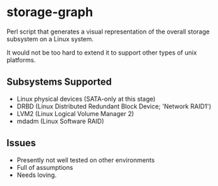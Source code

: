 storage-graph
=============

Perl script that generates a visual representation of the overall
storage subsystem on a Linux system.

It would not be too hard to extend it to support other types of
unix platforms.

Subsystems Supported
--------------------
 * Linux physical devices (SATA-only at this stage)
 * DRBD (Linux Distributed Redundant Block Device; 'Network RAID1')
 * LVM2 (Linux Logical Volume Manager 2)
 * mdadm (Linux Software RAID)

Issues
------
 * Presently not well tested on other environments
 * Full of assumptions
 * Needs loving.
